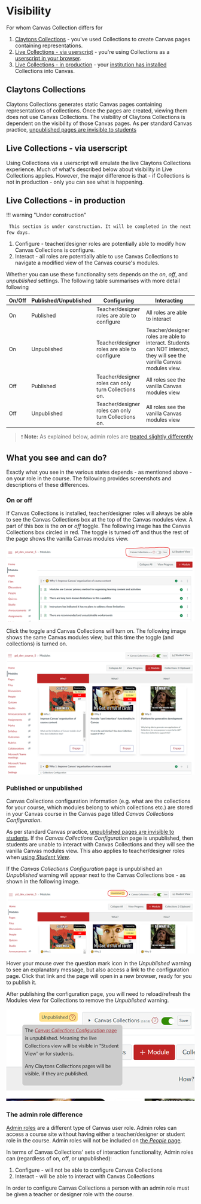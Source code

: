 # Visibility

For whom Canvas Collection differs for 

1. [Claytons Collections](#claytons-collections) - you've used Collections to create Canvas pages containing representations.
2. [Live Collections - via userscript](#live-collections---via-userscript) - you're using Collections as a [userscript in your browser](../getting-started/install/individual.md).
2. [Live Collections - in production](#live-collections) - your [institution has installed](../getting-started/install/institutional.md) Collections into Canvas.

## Claytons Collections

Claytons Collections generates static Canvas pages containing representations of collections. Once the pages are created, viewing them does not use Canvas Collections. The visibility of Claytons Collections is dependent on the visibility of those Canvas pages. As per standard Canvas practice, [unpublished pages are invisible to students](https://community.canvaslms.com/t5/Instructor-Guide/How-do-I-publish-or-unpublish-a-page-as-an-instructor/ta-p/592)

## Live Collections - via userscript

Using Collections via a userscript will emulate the live Claytons Collections experience. Much of what's described below about visibility in Live Collections applies. However, the major difference is that - if Collections is not in production - only you can see what is happening.

## Live Collections - in production

!!! warning "Under construction"

     This section is under construction. It will be completed in the next few days.

1. Configure - teacher/designer roles are potentially able to modify how Canvas Collections is configure.
2. Interact - all roles are potentially able to use Canvas Collections to navigate a modified view of the Canvas course's modules.

Whether you can use these functionality sets depends on the _on_, _off_, and _unpublished_ settings. The following table summarises with more detail following

| On/Off | Published/Unpublished | Configuring | Interacting |
| --- | --- | --- | --- |
| On | Published | Teacher/designer roles are able to configure | All roles are able to interact|
| On | Unpublished | Teacher/designer roles are able to configure  | Teacher/designer roles are able to interact. Students can NOT interact, they will see the vanilla Canvas modules view.|
| Off | Published | Teacher/designer roles can only turn Collections on. | All roles see the vanilla Canvas modules view |
| Off | Unpublished | Teacher/designer roles can only turn Collections on. | All roles see the vanilla Canvas modules view |

> ❗ **Note:** As explained below, admin roles are [treated slightly differently](#the-admin-role-difference)

## What you see and can do?

Exactly what you see in the various states depends - as mentioned above - on your role in the course. The following provides screenshots and descriptions of these differences.

### On or off

If Canvas Collections is installed, teacher/designer roles will always be able to see the Canvas Collections box at the top of the Canvas modules view. A part of this box is the _on_ or _off_ toggle. The following image has the Canvas Collections box circled in red. The toggle is turned off and thus the rest of the page shows the vanilla Canvas modules view.

![](../getting-started/install/pics/cc_off.png)  

Click the toggle and Canvas Collections will turn on. The following image shows the same Canvas modules view, but this time the toggle (and collections) is turned on.

![](../getting-started/install/pics/cc_on.png)  

### Published or unpublished

Canvas Collections configuration information (e.g. what are the collections for your course, which modules belong to which collections etc.) are stored in your Canvas course in the Canvas page titled _Canvas Collections Configuration_.  

As per standard Canvas practice, [unpublished pages are invisible to students](https://community.canvaslms.com/t5/Instructor-Guide/How-do-I-publish-or-unpublish-a-page-as-an-instructor/ta-p/592). If the _Canvas Collections Configuration_ page is unpublished, then students are unable to interact with Canvas Collections and they will see the vanilla Canvas modules view. This also applies to teacher/designer roles when [using _Student View_](https://community.canvaslms.com/t5/Instructor-Guide/How-do-I-view-a-course-as-a-test-student-using-Student-View/ta-p/1122).

If the _Canvas Collections Configuration_ page is unpublished an _Unpublished_ warning will appear next to the Canvas Collections box - as shown in the following image.

![](pics/unpublished.png)  

Hover your mouse over the question mark icon in the _Unpublished_ warning to see an explanatory message, but also access a link to the configuration page. Click that link and the page will open in a new browser, ready for you to publish it.

After publishing the configuration page, you will need to reload/refresh the Modules view for Collections to remove the _Unpublished_ warning.

![](pics/unPublishToolTip.png)  

### The admin role difference

[Admin roles](https://community.canvaslms.com/t5/Canvas-Basics-Guide/What-is-the-Admin-role/ta-p/78) are a different type of Canvas user role. Admin roles can access a course site without having either a teacher/designer or student role in the course. Admin roles will not be included on [the _People_ page](https://community.canvaslms.com/t5/Instructor-Guide/How-do-I-use-the-People-page-in-a-course-as-an-instructor/ta-p/667).

In terms of Canvas Collections' sets of interaction functionality, Admin roles can (regardless of on, off, or unpublished):

1. Configure - will not be able to configure Canvas Collections
2. Interact - will be able to interact with Canvas Collections

In order to configure Canvas Collections a person with an admin role must be given a teacher or designer role with the course.